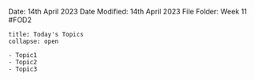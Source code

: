 Date: 14th April 2023
Date Modified: 14th April 2023
File Folder: Week 11
#FOD2  

```ad-abstract
title: Today's Topics
collapse: open

- Topic1
- Topic2
- Topic3

```


